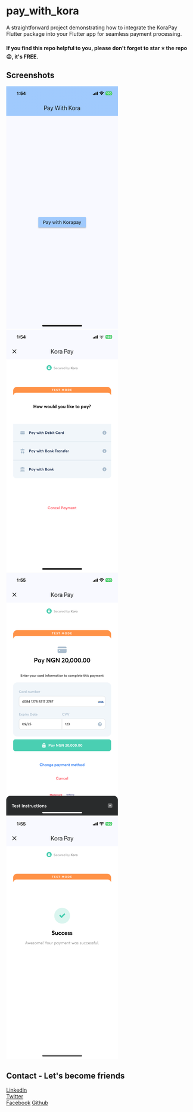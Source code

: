 # pay_with_kora

A straightforward project demonstrating how to integrate the KoraPay Flutter package into your Flutter app for seamless payment processing.

<h4>If you find this repo helpful to you, please don't forget to star ⭐ the repo 😉, it's FREE. </h4>

## Screenshots

<img alt="" src="https://raw.githubusercontent.com/Wizpna/korapay/master/images/IMG_2921.PNG" width= 300/> <img alt="" src="https://raw.githubusercontent.com/Wizpna/korapay/master/images/IMG_2922.PNG" width= 300/>
<img alt="" src="https://raw.githubusercontent.com/Wizpna/korapay/master/images/IMG_2923.PNG" width= 300/> <img alt="" src="https://raw.githubusercontent.com/Wizpna/korapay/master/images/IMG_2924.PNG" width= 300/>

## Contact - Let's become friends

<a href="https://www.linkedin.com/in/promise-amadi-101759a1/">Linkedin</a></br>
<a href="https://twitter.com/Promise_Amadi1">Twitter</a></br>
<a href="https://www.facebook.com/promise.nzubechi.amadi">Facebook</a>
<a href="https://github.com/Wizpna">Github</a></br>

